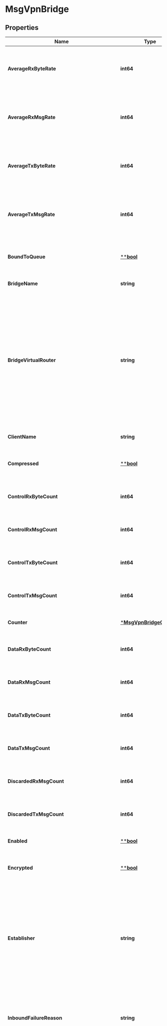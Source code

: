 # MsgVpnBridge

## Properties
Name | Type | Description | Notes
------------ | ------------- | ------------- | -------------
**AverageRxByteRate** | **int64** | The one minute average of the message rate received from the Bridge, in bytes per second (B/sec). Available since 2.13. | [optional] [default to null]
**AverageRxMsgRate** | **int64** | The one minute average of the message rate received from the Bridge, in messages per second (msg/sec). Available since 2.13. | [optional] [default to null]
**AverageTxByteRate** | **int64** | The one minute average of the message rate transmitted to the Bridge, in bytes per second (B/sec). Available since 2.13. | [optional] [default to null]
**AverageTxMsgRate** | **int64** | The one minute average of the message rate transmitted to the Bridge, in messages per second (msg/sec). Available since 2.13. | [optional] [default to null]
**BoundToQueue** | [****bool**](*bool.md) | Indicates whether the Bridge is bound to the queue in the remote Message VPN. | [optional] [default to null]
**BridgeName** | **string** | The name of the Bridge. | [optional] [default to null]
**BridgeVirtualRouter** | **string** | The virtual router of the Bridge. The allowed values and their meaning are:  &lt;pre&gt; \&quot;primary\&quot; - The Bridge is used for the primary virtual router. \&quot;backup\&quot; - The Bridge is used for the backup virtual router. \&quot;auto\&quot; - The Bridge is automatically assigned a virtual router at creation, depending on the broker&#x27;s active-standby role. &lt;/pre&gt;  | [optional] [default to null]
**ClientName** | **string** | The name of the Client for the Bridge. | [optional] [default to null]
**Compressed** | [****bool**](*bool.md) | Indicates whether messages transmitted over the Bridge are compressed. | [optional] [default to null]
**ControlRxByteCount** | **int64** | The amount of client control messages received from the Bridge, in bytes (B). Available since 2.13. | [optional] [default to null]
**ControlRxMsgCount** | **int64** | The number of client control messages received from the Bridge. Available since 2.13. | [optional] [default to null]
**ControlTxByteCount** | **int64** | The amount of client control messages transmitted to the Bridge, in bytes (B). Available since 2.13. | [optional] [default to null]
**ControlTxMsgCount** | **int64** | The number of client control messages transmitted to the Bridge. Available since 2.13. | [optional] [default to null]
**Counter** | [***MsgVpnBridgeCounter**](MsgVpnBridgeCounter.md) |  | [optional] [default to null]
**DataRxByteCount** | **int64** | The amount of client data messages received from the Bridge, in bytes (B). Available since 2.13. | [optional] [default to null]
**DataRxMsgCount** | **int64** | The number of client data messages received from the Bridge. Available since 2.13. | [optional] [default to null]
**DataTxByteCount** | **int64** | The amount of client data messages transmitted to the Bridge, in bytes (B). Available since 2.13. | [optional] [default to null]
**DataTxMsgCount** | **int64** | The number of client data messages transmitted to the Bridge. Available since 2.13. | [optional] [default to null]
**DiscardedRxMsgCount** | **int64** | The number of messages discarded during reception from the Bridge. Available since 2.13. | [optional] [default to null]
**DiscardedTxMsgCount** | **int64** | The number of messages discarded during transmission to the Bridge. Available since 2.13. | [optional] [default to null]
**Enabled** | [****bool**](*bool.md) | Indicates whether the Bridge is enabled. | [optional] [default to null]
**Encrypted** | [****bool**](*bool.md) | Indicates whether messages transmitted over the Bridge are encrypted with TLS. | [optional] [default to null]
**Establisher** | **string** | The establisher of the Bridge connection. The allowed values and their meaning are:  &lt;pre&gt; \&quot;local\&quot; - The Bridge connection was established by the local Message VPN. \&quot;remote\&quot; - The Bridge connection was established by the remote Message VPN. &lt;/pre&gt;  | [optional] [default to null]
**InboundFailureReason** | **string** | The reason for the inbound connection failure from the Bridge. If there is no failure reason, an empty string (\&quot;\&quot;) is returned. | [optional] [default to null]
**InboundState** | **string** | The state of the inbound connection from the Bridge. The allowed values and their meaning are:  &lt;pre&gt; \&quot;init\&quot; - The bridge is down but is initializing. \&quot;disabled\&quot; - The bridge is down. It has been disabled by configuration. \&quot;prepare-wait-to-connect\&quot; - The bridge is down. It is waiting to connect to the remote broker. \&quot;prepare-fetching-dns\&quot; - The bridge is down. The domain name of the remote  broker is being resolved. \&quot;not-ready-connecting\&quot; - The bridge is down. It is in the process of connecting to the remote broker. \&quot;not-ready-handshaking\&quot; - The bridge is down. It has connected to the remote broker, and is in the process of negotiating with it. \&quot;not-ready-wait-next\&quot; - The bridge is down. It has failed to connect to a remote broker, and is waiting for the configured remote retry delay to expire before retrying. \&quot;not-ready-wait-reuse\&quot; - The bridge is down. It established its own connection to  the remote broker, but determined instead that it should use a pre-existing connection established from that remote broker. It is waiting for its own connection to close before reusing the existing connection. \&quot;not-ready-wait-bridge-version-mismatch\&quot; - The bridge is down. The connection failed to connect due to the remote broker presenting an unexpected version. \&quot;not-ready-wait-cleanup\&quot; - The bridge is down. Its connection has closed and is in the process of being cleaned up. \&quot;ready-subscribing\&quot; - The bridge is up and is attracting traffic. It is in the process of adding configured subscriptions to the remote broker. \&quot;ready-in-sync\&quot; - The bridge is up and is attracting traffic. All configured subscriptions have been added to the remote router. \&quot;stalled\&quot; - The bridge is down. Inbound guaranteed messages are not flowing. Administrative actions may be required to clear this state. \&quot;not-applicable\&quot; - The connection is not relevant in the inbound direction. &lt;/pre&gt;  | [optional] [default to null]
**LastTxMsgId** | **int64** | The ID of the last message transmitted to the Bridge. | [optional] [default to null]
**LocalInterface** | **string** | The physical interface on the local Message VPN host for connecting to the remote Message VPN. | [optional] [default to null]
**LocalQueueName** | **string** | The name of the local queue for the Bridge. | [optional] [default to null]
**LoginRxMsgCount** | **int64** | The number of login request messages received from the Bridge. Available since 2.13. | [optional] [default to null]
**LoginTxMsgCount** | **int64** | The number of login response messages transmitted to the Bridge. Available since 2.13. | [optional] [default to null]
**MaxTtl** | **int64** | The maximum time-to-live (TTL) in hops. Messages are discarded if their TTL exceeds this value. | [optional] [default to null]
**MsgSpoolRxMsgCount** | **int64** | The number of guaranteed messages received from the Bridge. Available since 2.13. | [optional] [default to null]
**MsgVpnName** | **string** | The name of the Message VPN. | [optional] [default to null]
**OutboundState** | **string** | The state of the outbound connection to the Bridge. The allowed values and their meaning are:  &lt;pre&gt; \&quot;ready\&quot; - The bridge is up and is delivering traffic. \&quot;not-applicable\&quot; - The connection is not relevant in the outbound direction. &lt;/pre&gt;  | [optional] [default to null]
**Rate** | [***MsgVpnBridgeRate**](MsgVpnBridgeRate.md) |  | [optional] [default to null]
**RemoteAddress** | **string** | The FQDN or IP address of the remote Message VPN. | [optional] [default to null]
**RemoteAuthenticationBasicClientUsername** | **string** | The Client Username the Bridge uses to login to the remote Message VPN. | [optional] [default to null]
**RemoteAuthenticationClientCertConfigTime** | **int32** | The timestamp of when the client-certificate was configured. This value represents the number of seconds since 1970-01-01 00:00:00 UTC (Unix time). Available since 2.28. | [optional] [default to null]
**RemoteAuthenticationClientCertThumbprint** | **string** | The thumbprint of the client-certificate. Available since 2.28. | [optional] [default to null]
**RemoteAuthenticationScheme** | **string** | The authentication scheme for the remote Message VPN. The allowed values and their meaning are:  &lt;pre&gt; \&quot;basic\&quot; - Basic Authentication Scheme (via username and password). \&quot;client-certificate\&quot; - Client Certificate Authentication Scheme (via certificate file or content). &lt;/pre&gt;  | [optional] [default to null]
**RemoteConnectionRetryCount** | **int64** | The maximum number of retry attempts to establish a connection to the remote Message VPN. A value of 0 means to retry forever. | [optional] [default to null]
**RemoteConnectionRetryDelay** | **int64** | The number of seconds the broker waits for the bridge connection to be established before attempting a new connection. | [optional] [default to null]
**RemoteDeliverToOnePriority** | **string** | The priority for deliver-to-one (DTO) messages transmitted from the remote Message VPN. The allowed values and their meaning are:  &lt;pre&gt; \&quot;p1\&quot; - The 1st or highest priority. \&quot;p2\&quot; - The 2nd highest priority. \&quot;p3\&quot; - The 3rd highest priority. \&quot;p4\&quot; - The 4th highest priority. \&quot;da\&quot; - Ignore priority and deliver always. &lt;/pre&gt;  | [optional] [default to null]
**RemoteMsgVpnName** | **string** | The name of the remote Message VPN. | [optional] [default to null]
**RemoteRouterName** | **string** | The name of the remote router. | [optional] [default to null]
**RemoteTxFlowId** | **int32** | The ID of the transmit flow for the connected remote Message VPN. | [optional] [default to null]
**RxByteCount** | **int64** | The amount of messages received from the Bridge, in bytes (B). Available since 2.13. | [optional] [default to null]
**RxByteRate** | **int64** | The current message rate received from the Bridge, in bytes per second (B/sec). Available since 2.13. | [optional] [default to null]
**RxConnectionFailureCategory** | **string** | The category of the inbound connection failure from the Bridge. The allowed values and their meaning are:  &lt;pre&gt; \&quot;no-failure\&quot; - There is no bridge failure. \&quot;local-configuration-problem\&quot; - The bridge failure is a local configuration problem. \&quot;local-operational-state-problem\&quot; - The bridge failure is an operational state problem. &lt;/pre&gt;  Available since 2.18. | [optional] [default to null]
**RxMsgCount** | **int64** | The number of messages received from the Bridge. Available since 2.13. | [optional] [default to null]
**RxMsgRate** | **int64** | The current message rate received from the Bridge, in messages per second (msg/sec). Available since 2.13. | [optional] [default to null]
**TlsCipherSuiteList** | **string** | The colon-separated list of cipher suites supported for TLS connections to the remote Message VPN. The value \&quot;default\&quot; implies all supported suites ordered from most secure to least secure. | [optional] [default to null]
**TlsDefaultCipherSuiteList** | [****bool**](*bool.md) | Indicates whether the Bridge is configured to use the default cipher-suite list. | [optional] [default to null]
**TtlExceededEventRaised** | [****bool**](*bool.md) | Indicates whether the TTL (hops) exceeded event has been raised. | [optional] [default to null]
**TxByteCount** | **int64** | The amount of messages transmitted to the Bridge, in bytes (B). Available since 2.13. | [optional] [default to null]
**TxByteRate** | **int64** | The current message rate transmitted to the Bridge, in bytes per second (B/sec). Available since 2.13. | [optional] [default to null]
**TxMsgCount** | **int64** | The number of messages transmitted to the Bridge. Available since 2.13. | [optional] [default to null]
**TxMsgRate** | **int64** | The current message rate transmitted to the Bridge, in messages per second (msg/sec). Available since 2.13. | [optional] [default to null]
**Uptime** | **int64** | The amount of time in seconds since the Bridge connected to the remote Message VPN. | [optional] [default to null]

[[Back to Model list]](../README.md#documentation-for-models) [[Back to API list]](../README.md#documentation-for-api-endpoints) [[Back to README]](../README.md)

